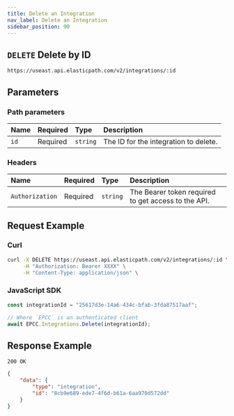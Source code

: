 ```yaml
---
title: Delete an Integration
nav_label: Delete an Integration
sidebar_position: 90
---
```


## `DELETE` Delete by ID

```http
https://useast.api.elasticpath.com/v2/integrations/:id
```

## Parameters

### Path parameters

| Name | Required | Type     | Description                           |
|:-----|:---------|:---------|:--------------------------------------|
| `id` | Required | `string` | The ID for the integration to delete. |

### Headers

| Name            | Required | Type     | Description                          |
|:----------------|:---------|:---------|:-------------------------------------|
| `Authorization` | Required | `string` | The Bearer token required to get access to the API. |

## Request Example

### Curl

```bash
curl -X DELETE https://useast.api.elasticpath.com/v2/integrations/:id \
     -H "Authorization: Bearer XXXX" \
     -H "Content-Type: application/json" \
```

### JavaScript SDK

```javascript
const integrationId = "25617d3e-14a6-434c-bfab-3fda87517aaf";

// Where `EPCC` is an authenticated client
await EPCC.Integrations.Delete(integrationId);
```

## Response Example

`200 OK`

```json
{
    "data": {
        "type": "integration",
        "id": "8cb9e689-ede7-4f6d-b61a-6aa970d572dd"
    }
}
```
